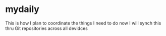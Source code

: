 # mydaily
This is how I plan to coordinate the things I need to do now
I will synch this thru Git repositories across all devidces
